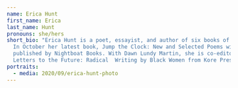 ```yaml
---
name: Erica Hunt
first_name: Erica
last_name: Hunt
pronouns: she/hers
short_bio: "Erica Hunt is a poet, essayist, and author of six books of poetry.
  In October her latest book, Jump the Clock: New and Selected Poems will be
  published by Nightboat Books. With Dawn Lundy Martin, she is co-editor of
  Letters to the Future: Radical  Writing by Black Women from Kore Press.  "
portraits:
  - media: 2020/09/erica-hunt-photo
---
```

